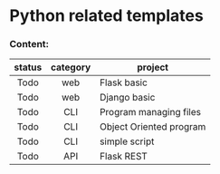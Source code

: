 # Python related templates


### Content:

|status | category | project|
|:-------:|:----------:|-------|
| Todo | web | Flask basic |
| Todo | web | Django basic |
| Todo | CLI | Program managing files |
| Todo | CLI | Object Oriented program |
| Todo | CLI | simple script |
| Todo | API | Flask REST |
